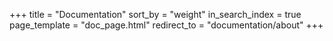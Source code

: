 +++
title = "Documentation"
sort_by = "weight"
in_search_index = true
page_template = "doc_page.html"
redirect_to = "documentation/about"
+++
